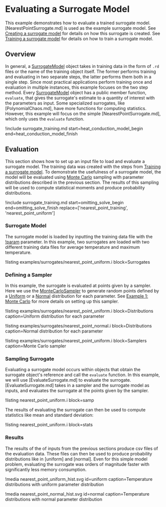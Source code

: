 # Evaluating a Surrogate Model

This example demonstrates how to evaluate a trained surrogate model. [NearestPointSurrogate.md] is used as the example surrogate model. See [Creating a surrogate model](/examples/surrogate_creation.md) for details on how this surrogate is created. See [Training a surrogate model](/examples/surrogate_training.md) for details on how to train a surrogate model.

## Overview

In general, a [SurrogateModel](Surrogates/index.md) object takes in training data in the form of `.rd` files or the name of the training object itself. The former performs training and evaluating in two separate steps, the latter performs them both in a single step. Since most practical applications perform training once and evaluation in multiple instances, this example focuses on the two step method. Every [SurrogateModel](Surrogates/index.md) object has a public member function, `evaluate`, that gives the surrogate's estimate to a quantity of interest with the parameters as input. Some specialized surrogates, like [PolynomialChaos.md], have more functions for computing statistics. However, this example will focus on the simple [NearestPointSurrogate.md], which only uses the `evaluate` function.

!include surrogate_training.md start=heat_conduction_model_begin end=heat_conduction_model_finish

## Evaluation

This section shows how to set up an input file to load and evaluate a surrogate model. The training data was created with the steps from [Training a surrogate model](/examples/surrogate_training.md). To demonstrate the usefulness of a surrogate model, the model will be evaluated using [Monte Carlo](MonteCarloSampler.md) sampling with parameter distributions described in the previous section. The results of this sampling will be used to compute statistical moments and produce probability distributions.

!include surrogate_training.md start=omitting_solve_begin end=omitting_solve_finish replace=['nearest_point_training', 'nearest_point_uniform']

### Surrogate Model

The surrogate model is loaded by inputting the training data file with the [!param](/Surrogates/NearestPointSurrogate/filename) parameter. In this example, two surrogates are loaded with two different training data files for average temperature and maximum temperature.

!listing examples/surrogates/nearest_point_uniform.i block=Surrogates

### Defining a Sampler

In this example, the surrogate is evaluated at points given by a sampler. Here we use the [MonteCarloSampler](MonteCarloSampler.md) to generate random points defined by a [Uniform](Uniform.md) or a [Normal](Normal.md) distribution for each parameter. See [Example 1: Monte Carlo](/examples/monte_carlo.md) for more details on setting up this sampler.

!listing examples/surrogates/nearest_point_uniform.i block=Distributions caption=Uniform distribution for each parameter

!listing examples/surrogates/nearest_point_normal.i block=Distributions caption=Normal distribution for each parameter

!listing examples/surrogates/nearest_point_uniform.i block=Samplers caption=Monte Carlo sampler

### Sampling Surrogate

Evaluating a surrogate model occurs within objects that obtain the surrogate object's reference and call the `evaluate` function. In this example, we will use [EvaluateSurrogate.md] to evaluate the surrogate. [EvaluateSurrogate.md] takes in a sampler and the surrogate model as inputs, and evaluates the surrogate at the points given by the sampler.

!listing nearest_point_uniform.i block=samp

The results of evaluating the surrogate can then be used to compute statistics like mean and standard deviation:

!listing nearest_point_uniform.i block=stats

### Results

The results of the of inputs from the previous sections produce csv files of the evaluation data. These files can then be used to produce probability distributions like in [uniform] and [normal]. Even for this simple model problem, evaluating the surrogate was orders of magnitude faster with significantly less memory consumption.

!media nearest_point_uniform_hist.svg id=uniform caption=Temperature distributions with uniform parameter distribution

!media nearest_point_normal_hist.svg id=normal caption=Temperature distributions with normal parameter distribution
